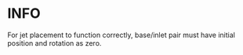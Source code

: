 # INFO

For jet placement to function correctly, base/inlet
pair must have initial position and rotation as zero.
